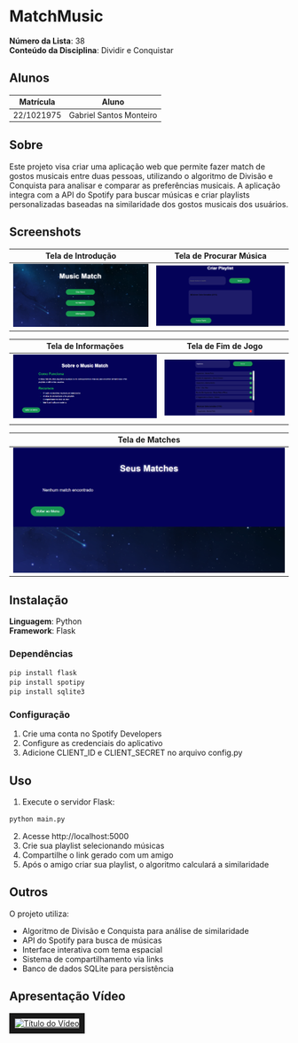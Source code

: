 # MatchMusic

**Número da Lista**: 38<br>
**Conteúdo da Disciplina**: Dividir e Conquistar<br>

## Alunos
|Matrícula | Aluno |
| -- | -- |
| 22/1021975  |  Gabriel Santos Monteiro |

## Sobre 
Este projeto visa criar uma aplicação web que permite fazer match de gostos musicais entre duas pessoas, utilizando o algoritmo de Divisão e Conquista para analisar e comparar as preferências musicais. A aplicação integra com a API do Spotify para buscar músicas e criar playlists personalizadas baseadas na similaridade dos gostos musicais dos usuários.

## Screenshots

| Tela de Introdução                         | Tela de Procurar Música                           |
| ------------------------------------------ | ------------------------------------------ |
| ![Intro](./static/img/inicio.png)                    | ![Search](./static/img/procurar.png)                      |

| Tela de Informações                     | Tela de Fim de Jogo                        |
| ------------------------------------------ | ------------------------------------------ |
| ![Infos](/./static/img/infos.png)                    | ![Select](./static/img/selecionar.png)                        |

| Tela de Matches                     |
| ------------------------------------------ |
| ![Infos](./static/img/matches.png)                    |


## Instalação 
**Linguagem**: Python<br>
**Framework**: Flask<br>

### Dependências
```bash
pip install flask
pip install spotipy
pip install sqlite3
```

### Configuração
1. Crie uma conta no Spotify Developers
2. Configure as credenciais do aplicativo
3. Adicione CLIENT_ID e CLIENT_SECRET no arquivo config.py

## Uso 
1. Execute o servidor Flask:
```bash
python main.py
```
2. Acesse http://localhost:5000
3. Crie sua playlist selecionando músicas
4. Compartilhe o link gerado com um amigo
5. Após o amigo criar sua playlist, o algoritmo calculará a similaridade

## Outros 
O projeto utiliza:
- Algoritmo de Divisão e Conquista para análise de similaridade
- API do Spotify para busca de músicas
- Interface interativa com tema espacial
- Sistema de compartilhamento via links
- Banco de dados SQLite para persistência

## Apresentação Vídeo

<a href="https://www.youtube.com/watch?v=ID_DO_VIDEO">
 <img src="https://img.youtube.com/vi/ID_DO_VIDEO/0.jpg" alt="Título do Vídeo" width="240" height="180" border="10" />
</a>

